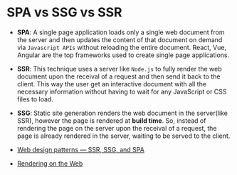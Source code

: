 # SPA vs SSG vs SSR

- **SPA**: A single page application loads only a single web document from the server and then updates the content of that document on demand via `Javascript APIs` without reloading the entire document. React, Vue, Angular are the top frameworks used to create single page applications.
- **SSR**: This technique uses a server like `Node.js` to fully render the web document upon the receival of a request and then send it back to the client. This way the user get an interactive document with all the necessary information without having to wait for any JavaScript or CSS files to load.
- **SSG**: Static site generation renders the web document in the server(like SSR), however the page is rendered at **build time**. So, instead of rendering the page on the server upon the receival of a request, the page is already rendered in the server, waiting to be served to the client.

- [Web design patterns — SSR, SSG, and SPA](https://medium.com/codex/web-design-patterns-ssr-ssg-and-spa-fadad7673dfe)
- [Rendering on the Web](https://web.dev/rendering-on-the-web/)
